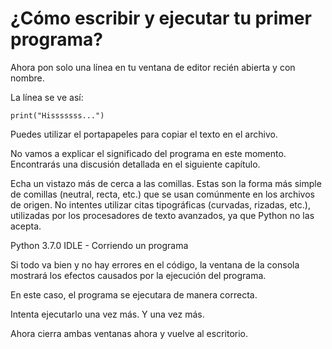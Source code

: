# ¿Cómo escribir y ejecutar tu primer programa?
Ahora pon solo una línea en tu ventana de editor recién abierta y con nombre.

La línea se ve así:

	print("Hisssssss...")

Puedes utilizar el portapapeles para copiar el texto en el archivo.

No vamos a explicar el significado del programa en este momento. Encontrarás una discusión detallada en el siguiente capítulo.

Echa un vistazo más de cerca a las comillas. Estas son la forma más simple de comillas (neutral, recta, etc.) que se usan comúnmente en los archivos de origen. No intentes utilizar citas tipográficas (curvadas, rizadas, etc.), utilizadas por los procesadores de texto avanzados, ya que Python no las acepta.

Python 3.7.0 IDLE - Corriendo un programa



Si todo va bien y no hay errores en el código, la ventana de la consola mostrará los efectos causados por la ejecución del programa.

En este caso, el programa se ejecutara de manera correcta.

Intenta ejecutarlo una vez más. Y una vez más.

Ahora cierra ambas ventanas ahora y vuelve al escritorio.

